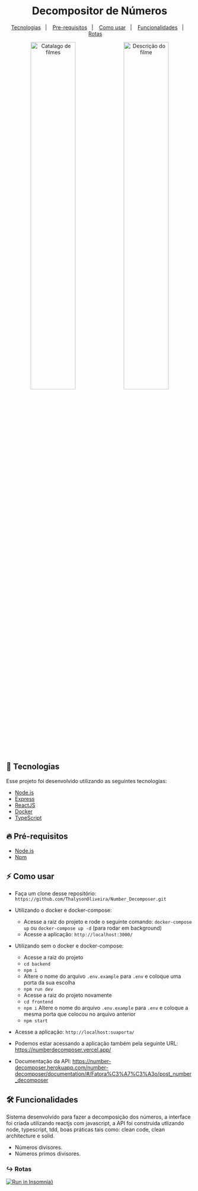 <h1 align="center">Decompositor de Números</h1>

<p align="center">
  <a href="#tecnologia">Tecnologias</a>&nbsp;&nbsp;&nbsp;|&nbsp;&nbsp;&nbsp;
  <a href="#pre-requisitos">Pre-requisitos</a>&nbsp;&nbsp;&nbsp;|&nbsp;&nbsp;&nbsp;
  <a href="#como-usar">Como usar</a>&nbsp;&nbsp;&nbsp;|&nbsp;&nbsp;&nbsp;
  <a href="#funcionalidades">Funcionalidades</a>&nbsp;&nbsp;&nbsp;|&nbsp;&nbsp;&nbsp;
  <a href="#rotas">Rotas</a>&nbsp;&nbsp;&nbsp;&nbsp;&nbsp;&nbsp;
</p>

<p align="center">
  <img alt="Catalago de filmes" src="https://i.imgur.com/HZdsrqr.png" width="49%">
  <img alt="Descrição do filme" src="https://i.imgur.com/whmd60J.png" width="49%">
 
</p>

<a id="tecnologia"></a>
## 🚀 Tecnologias

Esse projeto foi desenvolvido utilizando as seguintes tecnologias:

- [Node.js](https://nodejs.org/en/)
- [Express](https://expressjs.com/pt-br/)
- [ReactJS](https://www.postgresql.org/)
- [Docker](https://www.docker.com)
- [TypeScript](https://www.typescriptlang.org/)

<a id="pre-requisitos"></a>
## :fire: **Pré-requisitos**

- [Node.js](https://nodejs.org/en/)
- [Npm](https://www.npmjs.com/)

<a id="como-usar"></a>
## :zap: Como usar

- Faça um clone desse repositório: `https://github.com/ThalysonOliveira/Number_Decomposer.git`

- Utilizando o docker e docker-compose:
  - Acesse a raiz do projeto e rode o seguinte comando: `docker-compose up` ou `docker-compose up -d` (para rodar em background)
  - Acesse a aplicação: `http://localhost:3000/`
  
- Utilizando sem o docker e docker-compose:
   - Acesse a raiz do projeto
   - `cd backend`
   - `npm i`
   - Altere o nome do arquivo `.env.example` para `.env` e coloque uma porta da sua escolha
   - `npm run dev`
   - Acesse a raiz do projeto novamente
   - `cd frontend`
   - `npm i`
   Altere o nome do arquivo `.env.example` para `.env` e coloque a mesma porta que colocou no arquivo anterior
   - `npm start`
- Acesse a aplicação: `http://localhost:suaporta/`

- Podemos estar acessando a aplicação também pela seguinte URL: https://numberdecomposer.vercel.app/
- Documentação da API: https://number-decomposer.herokuapp.com/number-decomposer/documentation/#/Fatora%C3%A7%C3%A3o/post_number_decomposer

<a id="funcionalidades"></a>
## 🛠️ Funcionalidades

Sistema desenvolvido para fazer a decomposição dos números, a interface foi criada utilizando reactjs com javascript, a API foi construida utlizando node, typescript, tdd, boas práticas tais como: clean code, clean architecture e solid.
- Números divisores.
- Números primos divisores.

<a id="rotas"></a>
### ↪︎ Rotas
[![Run in Insomnia}](https://insomnia.rest/images/run.svg)](https://insomnia.rest/run/?label=Decompositor%20de%20N%C3%BAmeros&uri=https%3A%2F%2Fraw.githubusercontent.com%2FThalysonOliveira%2FNumber_Decomposer%2Fmain%2Fnumber_decomposer.json)
